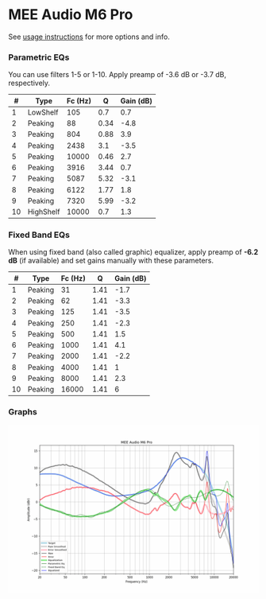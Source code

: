 # MEE Audio M6 Pro
See [usage instructions](https://github.com/jaakkopasanen/AutoEq#usage) for more options and info.

### Parametric EQs
You can use filters 1-5 or 1-10. Apply preamp of -3.6 dB or -3.7 dB, respectively.

|   # | Type      |   Fc (Hz) |    Q |   Gain (dB) |
|-----|-----------|-----------|------|-------------|
|   1 | LowShelf  |       105 | 0.7  |         0.7 |
|   2 | Peaking   |        88 | 0.34 |        -4.8 |
|   3 | Peaking   |       804 | 0.88 |         3.9 |
|   4 | Peaking   |      2438 | 3.1  |        -3.5 |
|   5 | Peaking   |     10000 | 0.46 |         2.7 |
|   6 | Peaking   |      3916 | 3.44 |         0.7 |
|   7 | Peaking   |      5087 | 5.32 |        -3.1 |
|   8 | Peaking   |      6122 | 1.77 |         1.8 |
|   9 | Peaking   |      7320 | 5.99 |        -3.2 |
|  10 | HighShelf |     10000 | 0.7  |         1.3 |

### Fixed Band EQs
When using fixed band (also called graphic) equalizer, apply preamp of **-6.2 dB** (if available) and set gains manually with these parameters.

|   # | Type    |   Fc (Hz) |    Q |   Gain (dB) |
|-----|---------|-----------|------|-------------|
|   1 | Peaking |        31 | 1.41 |        -1.7 |
|   2 | Peaking |        62 | 1.41 |        -3.3 |
|   3 | Peaking |       125 | 1.41 |        -3.5 |
|   4 | Peaking |       250 | 1.41 |        -2.3 |
|   5 | Peaking |       500 | 1.41 |         1.5 |
|   6 | Peaking |      1000 | 1.41 |         4.1 |
|   7 | Peaking |      2000 | 1.41 |        -2.2 |
|   8 | Peaking |      4000 | 1.41 |         1   |
|   9 | Peaking |      8000 | 1.41 |         2.3 |
|  10 | Peaking |     16000 | 1.41 |         6   |

### Graphs
![](./MEE%20Audio%20M6%20Pro.png)
